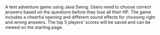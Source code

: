 A text adventure game using Java Swing. Users need to choose correct answers based on the questions before they lose all their HP. The game includes a cheerful opening and different sound effects for choosing right and wrong answers. The top 5 players’ scores will be saved and can be viewed on the starting page.
